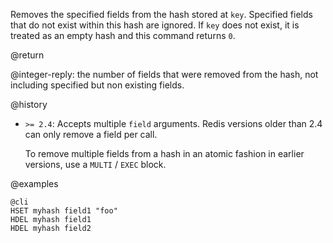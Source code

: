 Removes the specified fields from the hash stored at `key`.
Specified fields that do not exist within this hash are ignored.
If `key` does not exist, it is treated as an empty hash and this command returns
`0`.

@return

@integer-reply: the number of fields that were removed from the hash, not
including specified but non existing fields.

@history

*   `>= 2.4`: Accepts multiple `field` arguments.
    Redis versions older than 2.4 can only remove a field per call.

    To remove multiple fields from a hash in an atomic fashion in earlier
    versions, use a `MULTI` / `EXEC` block.

@examples

    @cli
    HSET myhash field1 "foo"
    HDEL myhash field1
    HDEL myhash field2

